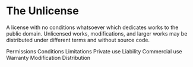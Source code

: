 The Unlicense
=============

A license with no conditions whatsoever which dedicates works to the public domain. Unlicensed works, modifications, and
larger works may be distributed under different terms and without source code.

Permissions                                      Conditions                       Limitations
Private use                                                                       Liability
Commercial use                                                                    Warranty
Modification
Distribution
